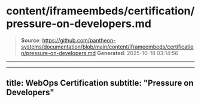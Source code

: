 # content/iframeembeds/certification/pressure-on-developers.md

> **Source**: https://github.com/pantheon-systems/documentation/blob/main/content/iframeembeds/certification/pressure-on-developers.md
> **Generated**: 2025-10-18 03:14:56

---

---
title: WebOps Certification
subtitle: "Pressure on Developers"
---

<Partial file="certification-guide/pressure-on-developers.md" />
